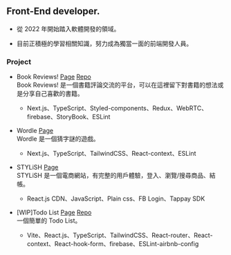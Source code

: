 ## Front-End developer.

* 從 2022 年開始踏入軟體開發的領域。

* 目前正積極的學習相關知識，努力成為獨當一面的前端開發人員。

### Project

* Book Reviews!  [Page](https://book-reviews-three.vercel.app/) [Repo](https://github.com/gitevanhsu/book-reviews)  
  Book Reviews! 是一個書籍評論交流的平台，可以在這裡留下對書籍的想法或是分享自己喜歡的書籍。
  * Next.js、TypeScript、Styled-components、Redux、WebRTC、firebase、StoryBook、ESLint
  
* Wordle
  [Page](https://wordle-gitevanhsu.vercel.app/)  
  Wordle 是一個猜字謎的遊戲。
  * Next.js、TypeScript、TailwindCSS、React-context、ESLint

* STYLiSH
  [Page](https://week1-d2ba5.web.app/)  
  STYLiSH 是一個電商網站，有完整的用戶體驗，登入、瀏覽/搜尋商品、結帳。
  * React.js CDN、JavaScript、Plain css、FB Login、Tappay SDK

* [WIP]Todo List
  [Page](https://gitevanhsu.github.io/vite-todo-list/) [Repo](https://github.com/gitevanhsu/vite-todo-list)   
  一個簡單的 Todo List。
  * Vite、React.js、TypeScript、TailwindCSS、React-router、React-context、React-hook-form、firebase、ESLint-airbnb-config

